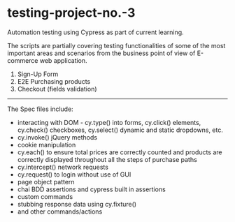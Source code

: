 # testing-project-no.-3

Automation testing using Cypress as part of current learning.

The scripts are partially covering testing functionalities of some of the most important areas and scenarios from the business point of view of E-commerce web application.

1. Sign-Up Form 
2. E2E Purchasing products
3. Checkout (fields validation)
-------------------------------------
The Spec files include: 
* interacting with DOM - cy.type() into forms, cy.click() elements, cy.check() checkboxes, cy.select() dynamic and static dropdowns, etc.
* cy.invoke() jQuery methods 
* cookie manipulation
* cy.each() to ensure total prices are correctly counted and products are correctly displayed throughout all the steps of purchase paths
* cy.intercept() network requests 
* cy.request() to login without use of GUI
* page object pattern
* chai BDD assertions and cypress built in assertions
* custom commands
* stubbing response data using cy.fixture()
* and other commands/actions
